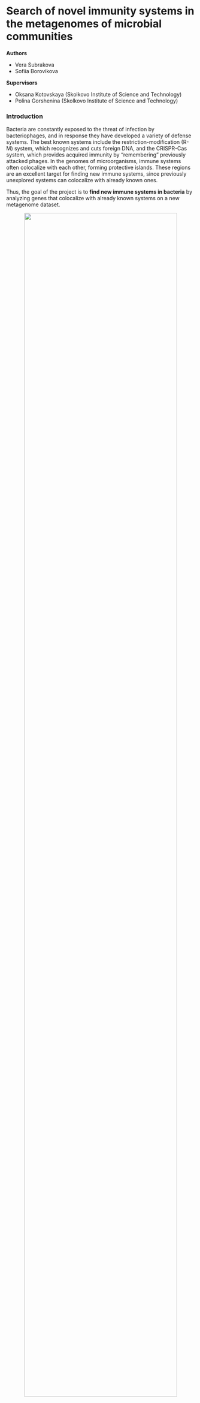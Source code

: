 # Search of novel immunity systems in the metagenomes of microbial communities

**Authors**  
- Vera Subrakova
- Sofiia Borovikova

**Supervisors**  
- Oksana Kotovskaya (Skolkovo Institute of Science and Technology)
- Polina Gorshenina (Skolkovo Institute of Science and Technology)

### Introduction

Bacteria are constantly exposed to the threat of infection by bacteriophages, and in response they have developed a variety of defense systems. The best known systems include the restriction-modification (R-M) system, which recognizes and cuts foreign DNA, and the CRISPR-Cas system, which provides acquired immunity by “remembering” previously attacked phages. In the genomes of microorganisms, immune systems often colocalize with each other, forming protective islands. These regions are an excellent target for finding new immune systems, since previously unexplored systems can colocalize with already known ones.

Thus, the goal of the project is to **find new immune systems in bacteria** by analyzing genes that colocalize with already known systems on a new metagenome dataset.

<div align="center">
  <img src="./images/introduction.png" width="90%">
</div>

### Data

A total of 217 novel bacterial metagenome samples were collected from the following sources: marine sediments (41%), host-associated organisms (26%), seaweed (14%), water (11%), rhizosphere (4%), plants (2%), and microbial mats (1%). The dataset exhibits the following taxonomic composition: Proteobacteria, Actinobacteriota, Firmicutes, and minor contributions from Cyanobacteria, Bacteroidota, and Planctomycetota. 

Prior to this analysis, the samples were screened for immune systems using PADLOC [1] and DefenseFinder [2] tools. 

Data is presented in GenBank format, see example in the `./data/gbk` folder.

### Workflow

1) **Contig Parsing**

To find novel immune systems that co-localize, contigs were split into three parts: upstream, immune system, and downstream regions. In this way, proteins would be situated in the same region. Run this command:

```{bash}
./1_parsing_gbk.sh
```
As a result, two folders are created: `./data/splitted_fna` with parsed nucleotide sequences and `./data/splitted_faa` with parsed amino acid sequences. 

2) **Representative Sequence Selection**

Metagenome samples are full of redundant data. To generate a non-redundant sequence set, metagenomic contigs were clustered using MMseqs2 (params: `--min-seq-id 0.95 -c 0.35`), and only representative sequences were retained for downstream analysis.

3) **Protein Clustering**

To group homologous proteins, amino acid sequences were clustered with MMseqs2 (params: `--min-seq-id 0.4 -c 0.8`), yielding protein clusters (PCs).

<div align="center">
  <img src="./images/pipline_part1.png" width="70%">
</div>

To perform clustering of nucleotide sequences, getting representative sequences, selection of amino acid sequences and followed protein clustering run:

```{bash}
./2_clustering.sh
```
As a result, three additional folders are created in `./data` folder: `nuc_mmseq_results/`(information about nucleotide clustering),`filtrated_faa`(information about filtratition step),`mmseq_results`(information about protein clustering)).

```text
data/
│
├── nuc_mmseq_results/ # nucleotide clustering data (hidden)
├── filtrated_faa/     # results of representative filtrating (hidden)
├── mmseq_results/     # protein clustering data (partly hidden)
│            ├── 3_output_csv
│                     ├── DB_clu.tsv # final table with protein cluster
│                                             name and protein name
├──...

```
Next steps of pipline are described in `analyze_modules.ipynb` notebook. Additional graphs are presented in `graph-statistics.ipynb` notebook.

4) **Statistical Significance of Cluster Co-Occurrence**:

To identify PCs with statistically significant co-localization patterns in genomic regions, we created a binary presence-absence matrix of protein clusters across genomic regions. To assess significance, we applied the hypergeometric test, corrected p-values with the Benjamini-Hochberg method, and converted them to similarity scores using a negative log10 transformation. Similar approach was deascribed in artical [3].

5) **Graph Clustering**

To group frequently co-localizing PCs into functional units, we applied MCL graph clustering (inflation = 2);

6) **Select Modules and Protein Annotation**

We manually selected non-immune modules (containing no annotated defense system proteins) with large protein clusters (>20 members), high co-occurrence (more tnan 70% in the smallest cluster) and low pairwise distance (distance between proteins in single region).

<div align="center">
  <img src="./images/pipline_part2.png" width="70%">
</div>

### Results

From an initial 948K amino acid sequences extracted from GenBank files, we selected 730K high-quality representatives. MMseqs2 clustering produced 362K protein clusters. To ensure robust analysis, we retained only clusters containing three or more proteins, yielding 43K high-confidence clusters. The size distribution of these filtered clusters is shown below.

<div style="display: flex; justify-content: center; gap: 20px;">
  <img src="./images/cluster_distribution_two.png" width="40%">
  <img src="./images/region_distribution.png" width="40%">
</div>

Through a multi-stage analytical pipeline involving Steps 4 and 5, we identified 21K functional modules. After removing singleton modules, we assessed the separation between modules enriched with immune-related proteins versus those primarily composed of non-immune proteins. The module size distribution and comparison of immune fraction distribution are presented below.

<div style="display: flex; justify-content: center; gap: 20px;">
  <img src="./images/modules_histogram.png" width="40%">
  <img src="./images/heatmap.png" width="50%">
</div>

From 21K modules, we selected those with >20 proteins per cluster and no immune system proteins. Only modules consisting of two protein clusters met these criteria. We chose modules with short pairwise distances (1–2 proteins) and a high occurrence of clusters (>70% for the smallest cluster), identifying 5 notable candidates likely bearing immune system features. 

In the first three modules, one of the proteins belonging to the toxin-antitoxin systems was identified, while the other two modules contain undefined Pfam and GO proteins, making it difficult to predict the functions of the system.

<div align="center">
  <img src="./images/pipline_part3.png" width="70%">
</div>

Final table contatin all discovered modules located in `./data/tables/filtrated_results_annotated.csv` and have the next columns:


| Field             | Description                                                                 |
|-------------------|-----------------------------------------------------------------------------|
| `module_id`       | Module number                                                               |
| `module_size`     | Module size (number of protein clusters in the module)                      |
| `cluster_id`      | Protein cluster name                                                        |
| `cluster_ind`     | Protein cluster index number                                                |
| `cluster_sizes`   | Protein cluster size (number of proteins in protein cluster)                |
| `coocurance`      | Region co-occurrence (number of identical regions across all module clusters)|
| `immune`          | Number of immune proteins in the module                                     |
| `average_distance`| Average pairwise distance between clusters in the same region               |
| `GO_terms`        | GO term annotation                                                          |
| `pfam_term`       | Pfam annotation                                                             |
| `region`          | Frequency count of the region's occurrence                                  |


**Requirements for the pipeline**: 

This project requires the following packages:

```
biopython==1.78  
mmseqs2==17.b804f  
pandas==2.2.3  
numpy==1.26.4  
scipy==1.15.1  
markov-clustering==0.0.6.dev0  
matplotlib==3.10.0  
seaborn==0.13.2
networkx==3.4.2  
```

You can install them using conda:

```{bash}
conda env create -n defense_explorer -f environment.yml python=3.10
conda activate defense_explorer
```

### Literature
1. Leighton J Payne, Sean Meaden, Mario R Mestre, Chris Palmer, Nicolás Toro, Peter C Fineran, Simon A Jackson, PADLOC: a web server for the identification of antiviral defence systems in microbial genomes, Nucleic Acids Research, Volume 50, Issue W1, 5 July 2022, Pages W541–W550, https://doi.org/10.1093/nar/gkac400
2. Tesson, F., Hervé, A., Mordret, E., Touchon, M., d'Humières, C., Cury, J., & Bernheim, A. (2022). Systematic and quantitative view of the antiviral arsenal of prokaryotes. Nature communications, 13(1), 2561. https://doi.org/10.1038/s41467-022-30269-9
3. Bolduc B, Jang HB, Doulcier G, You Z, Roux S, Sullivan MB. 2017. vConTACT: an iVirus tool to classify double-stranded DNA viruses that infect Archaea and Bacteria. PeerJ 5:e3243 https://doi.org/10.7717/peerj.3243